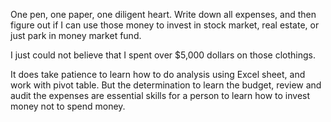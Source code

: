 
One pen, one paper, one diligent heart. Write down all expenses, and then figure out if I can use those money to invest in stock market, real estate, or just park in money market fund. <br>

I just could not believe that I spent over $5,000 dollars on those clothings.<br>

It does take patience to learn how to do analysis using Excel sheet, and work with pivot table. But the determination to learn the budget, review and audit the expenses are essential skills for a person to learn how to invest money not to spend money. <br>

